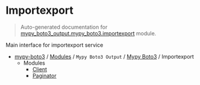 # Importexport

> Auto-generated documentation for [mypy_boto3_output.mypy_boto3.importexport](https://github.com/vemel/mypy_boto3/blob/master/mypy_boto3_output/mypy_boto3/importexport/__init__.py) module.

Main interface for importexport service

- [mypy-boto3](../../../README.md#mypy_boto3) / [Modules](../../../MODULES.md#mypy-boto3-modules) / `Mypy Boto3 Output` / [Mypy Boto3](../index.md#mypy-boto3) / Importexport
    - Modules
        - [Client](client.md#client)
        - [Paginator](paginator.md#paginator)
